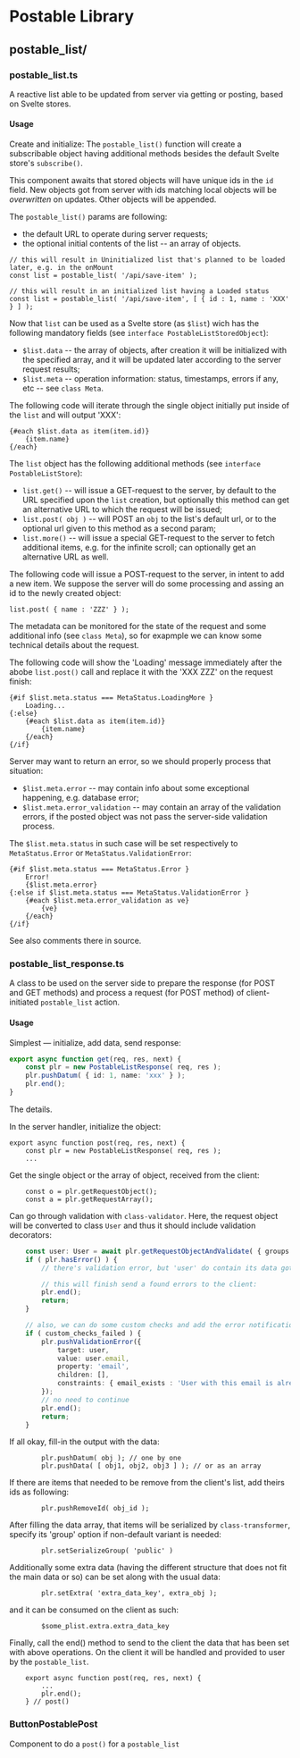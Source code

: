 # Postable Library

## postable_list/

### postable_list.ts

A reactive list able to be updated from server via getting or posting, based on Svelte stores.

#### Usage

Create and initialize: The `postable_list()` function will create a subscribable object having additional methods besides the default Svelte store's `subscribe()`.

This component awaits that stored objects will have unique ids in the `id` field. New objects got from server with ids matching local objects will be *overwritten* on updates. Other objects will be appended.

The `postable_list()` params are following:

* the default URL to operate during server requests;
* the optional initial contents of the list -- an array of objects.

```
// this will result in Uninitialized list that's planned to be loaded later, e.g. in the onMount
const list = postable_list( '/api/save-item' );

// this will result in an initialized list having a Loaded status
const list = postable_list( '/api/save-item', [ { id : 1, name : 'XXX' } ] );
```

Now that `list` can be used as a Svelte store (as `$list`) wich has the following mandatory fields (see `interface PostableListStoredObject`):

* `$list.data` -- the array of objects, after creation it will be initialized with the specified array, and it will be updated later according to the server request results;
* `$list.meta` -- operation information: status, timestamps, errors if any, etc -- see `class Meta`.

The following code will iterate through the single object initially put inside of the `list` and will output 'XXX':

```
{#each $list.data as item(item.id)}
	{item.name}
{/each}
```

The `list` object has the following additional methods (see `interface PostableListStore`):

* `list.get()` -- will issue a GET-request to the server, by default to the URL specified upon the `list` creation, but optionally this method can get an alternative URL to which the request will be issued;
* `list.post( obj )` -- will POST an `obj` to the list's default url, or to the optional url given to this method as a second param;
* `list.more()` -- will issue a special GET-request to the server to fetch additional items, e.g. for the infinite scroll; can optionally get an alternative URL as well.

The following code will issue a POST-request to the server, in intent to add a new item. We suppose the server will do some processing and assing an id to the newly created object:

```
list.post( { name : 'ZZZ' } );
```

The metadata can be monitored for the state of the request and some additional info (see `class Meta`), so for exapmple we can know some technical details about the request.

The following code will show the 'Loading' message immediately after the abobe `list.post()` call and replace it with the 'XXX ZZZ' on the request finish:

```
{#if $list.meta.status === MetaStatus.LoadingMore }
	Loading...
{:else}
	{#each $list.data as item(item.id)}
		{item.name}
	{/each}
{/if}
```

Server may want to return an error, so we should properly process that situation:

* `$list.meta.error` -- may contain info about some exceptional happening, e.g. database error;
* `$list.meta.error_validation` -- may contain an array of the validation errors, if the posted object was not pass the server-side validation process.

The `$list.meta.status` in such case will be set respectively to `MetaStatus.Error` or `MetaStatus.ValidationError`:

```
{#if $list.meta.status === MetaStatus.Error }
	Error!
	{$list.meta.error}
{:else if $list.meta.status === MetaStatus.ValidationError }
	{#each $list.meta.error_validation as ve}
		{ve}
	{/each}
{/if}
```

See also comments there in source.

### postable_list_response.ts

A class to be used on the server side to prepare the response (for POST and GET methods) and process a request (for POST method) of client-initiated `postable_list` action.

#### Usage

Simplest — initialize, add data, send response:

```typescript
export async function get(req, res, next) {
	const plr = new PostableListResponse( req, res );
	plr.pushDatum( { id: 1, name: 'xxx' } );
	plr.end();
}
```

The details.

In the server handler, initialize the object:

```
export async function post(req, res, next) {
	const plr = new PostableListResponse( req, res );
	...
```

Get the single object or the array of object, received from the client:

```
	const o = plr.getRequestObject();
	const a = plr.getRequestArray();
```

Can go through validation with `class-validator`. Here, the request object will be converted to class `User` and thus it should include validation decorators:

```typescript
	const user: User = await plr.getRequestObjectAndValidate( { groups: ['signup'] } );
	if ( plr.hasError() ) {
		// there's validation error, but 'user' do contain its data got from client

		// this will finish send a found errors to the client:
		plr.end();
		return;
	}

	// also, we can do some custom checks and add the error notification manually
	if ( custom_checks_failed ) {
		plr.pushValidationError({
			target: user,
			value: user.email,
			property: 'email',
			children: [],
			constraints: { email_exists : 'User with this email is alreasy exists' }
		});
		// no need to continue
		plr.end();
		return;
	}

```

If all okay, fill-in the output with the data:

```
		plr.pushDatum( obj ); // one by one
		plr.pushData( [ obj1, obj2, obj3 ] ); // or as an array
```

If there are items that needed to be remove from the client's list, add theirs ids as following:

```
		plr.pushRemoveId( obj_id );
```

After filling the data array, that items will be serialized by `class-transformer`, specify its 'group' option if non-default variant is needed:

```
		plr.setSerializeGroup( 'public' )
```

Additionally some extra data (having the different structure that does not fit the main data or so) can be set along with the usual data:

```
		plr.setExtra( 'extra_data_key', extra_obj );
```

and it can be consumed on the client as such:

```
		$some_plist.extra.extra_data_key
```

Finally, call the end() method to send to the client the data that has been set with above operations.
On the client it will be handled and provided to user by the `postable_list`.

```
	export async function post(req, res, next) {
		...
		plr.end();
	} // post()
```

### ButtonPostablePost

Component to do a `post()` for a `postable_list`
